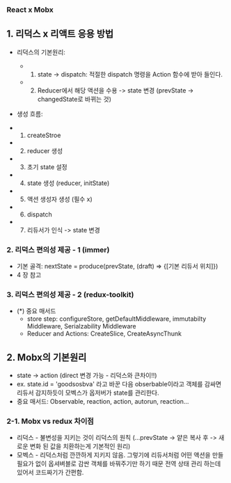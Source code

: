 ### React x Mobx

## 1. 리덕스 x 리액트 응용 방법

- 리덕스의 기본원리:

  - 1. state -> dispatch: 적절한 dispatch 명령을 Action 함수에 받아 들인다.
  - 2. Reducer에서 해당 액션을 수용 -> state 변경 (prevState -> changedState로 바뀌는 것)

- 생성 흐름:
- 1.  createStroe
- 2.  reducer 생성
- 3.  초기 state 설정
- 4.  state 생성 (reducer, initState)
- 5.  액션 생성자 생성 (필수 x)
- 6.  dispatch
- 7.  리듀서가 인식 -> state 변경

### 2. 리덕스 편의성 제공 - 1 (immer)

- 기본 골격: nextState = produce(prevState, (draft) => {[기본 리듀서 위치]})
- 4 장 참고

### 3. 리덕스 편의성 제공 - 2 (redux-toolkit)

- (\*) 중요 매서드
  - store step: configureStore, getDefaultMiddleware, immutabilty Middleware, Serialzability Middleware
  - Reducer and Actions: CreateSlice, CreateAsyncThunk

## 2. Mobx의 기본원리

- state -> action (direct 변경 가능 - 리덕스와 큰차이!!)
- ex. state.id = 'goodsosbva' 라고 바꾼 다음 obserbable이라고 객체를 감싸면 리듀서 감지하듯이 모벡스가 옵저버가 state를 관리한다.
- 중요 매서드: Observable, reaction, action, autorun, reaction...

### 2-1. Mobx vs redux 차이점

- 리덕스 - 불변성을 지키는 것이 리덕스의 원칙 (...prevState -> 얕은 복사 후 -> 새로운 변화 된 값을 치환하는게 기본적인 원리)
- 모벡스 - 리덕스처럼 깐깐하게 지키지 않음. 그렇기에 리듀서처럼 어떤 액션을 만들 필요가 없이 옵셔벼블로 감싼 객체를 바꿔주기만 하기 때문 전역 상태 관리 하는데 있어서 코드짜기가 간편함.
